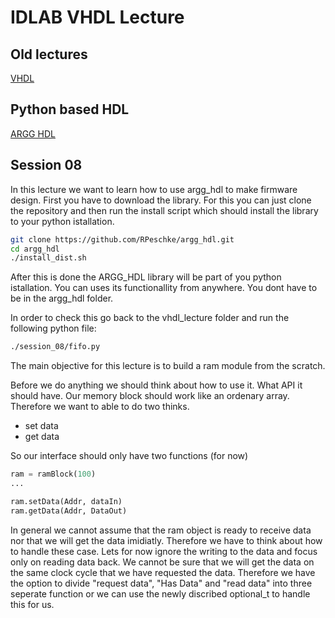 # IDLAB VHDL Lecture

## Old lectures 
[VHDL](VHDL/readme.md)


## Python based HDL 
[ARGG HDL](argg_hdl/readme.md)


## Session 08 

In this lecture we want to learn how to use argg_hdl to make firmware design. First you have to download the library. For this you can just clone the repository and then run the install script which should install the library to your python istallation. 



```bash
git clone https://github.com/RPeschke/argg_hdl.git
cd argg_hdl
./install_dist.sh
```

After this is done the ARGG_HDL library will be part of you python istallation. You can uses its functionallity from anywhere. You dont have to be in the argg_hdl folder.

In order to check this go back to the vhdl_lecture folder and run the following python file:

```bash 
./session_08/fifo.py
```

The main objective for this lecture is to build a ram module from the scratch. 


Before we do anything we should think about how to use it. What API it should have. Our memory block should work like an ordenary array. Therefore we want to able to do two thinks.

- set data 
- get data 

So our interface should only have two functions (for now)

```python
ram = ramBlock(100)
...

ram.setData(Addr, dataIn)
ram.getData(Addr, DataOut) 

```

In general we cannot assume that the ram object is ready to receive data nor that we will get the data imidiatly. Therefore we have to think about how to handle these case. Lets for now ignore the writing to the data and focus only on reading data back. We cannot be sure that we will get the data on the same clock cycle that we have requested the data. Therefore we have the option to divide "request data", "Has Data" and "read data" into three seperate function or we can use the newly discribed optional_t to handle this for us. 




